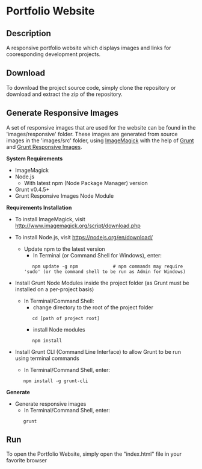 # Portfolio Website

**Description**
---------------
A responsive portfolio website which displays images and links for cooresponding development projects.


**Download**
---------------
To download the project source code, simply clone the repository or download and extract the zip of the repository.


**Generate Responsive Images**
---------------
A set of responsive images that are used for the website can be found in the 'images/responsive' folder. These images are generated from source images in the 'images/src' folder, using [ImageMagick](https://www.imagemagick.org/script/index.php) with the help of [Grunt](https://gruntjs.com/) and [Grunt Responsive Images](https://github.com/andismith/grunt-responsive-images/).

**System Requirements**
- ImageMagick
- Node.js
  - With latest npm (Node Package Manager) version
- Grunt v0.4.5+
- Grunt Responsive Images Node Module

**Requirements Installation**
- To install ImageMagick, visit http://www.imagemagick.org/script/download.php

- To install Node.js, visit https://nodejs.org/en/download/
  - Update npm to the latest version
    - In Terminal (or Command Shell for Windows), enter:  
    ```shell
       npm update -g npm             # npm commands may require 'sudo' (or the command shell to be run as Admin for Windows)
    ```

- Install Grunt Node Modules inside the project folder (as Grunt must be installed on a per-project basis)
  - In Terminal/Command Shell:
    - change directory to the root of the project folder 
    ```shell
       cd [path of project root]
    ```
    - install Node modules  
    ```shell
       npm install
    ```

- Install Grunt CLI (Command Line Interface) to allow Grunt to be run using terminal commands
  - In Terminal/Command Shell, enter:  
  ```shell
     npm install -g grunt-cli
  ```

**Generate**
- Generate responsive images
  - In Terminal/Command Shell, enter:  
  ```shell
     grunt
  ```


**Run**
---------------
To open the Portfolio Website, simply open the "index.html" file in your favorite browser
